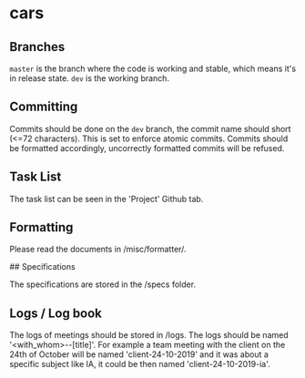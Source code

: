# cars


## Branches

```master``` is the branch where the code is working and stable, which means it's in release state.
```dev``` is the working branch.

## Committing

Commits should be done on the ```dev``` branch, the commit name should short (<=72 characters).
This is set to enforce atomic commits.
Commits should be formatted accordingly, uncorrectly formatted commits will be refused.


## Task List

The task list can be seen in the 'Project' Github tab.

## Formatting

Please read the documents in /misc/formatter/.

## Specifications

The specifications are stored in the /specs folder.

## Logs / Log book

The logs of meetings should be stored in /logs.
The logs should be named '<with_whom>-<date>-[title]'. 
For example a team meeting with the client on the 24th of October will be named 'client-24-10-2019' and it was about a specific subject like IA, it could be then named 'client-24-10-2019-ia'.

